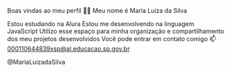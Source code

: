 Boas vindas ao meu perfil 💙💙
Meu nome é Maria Luiza da Silva

Estou estudando na Alura
Estou me desenvolvendo na linguagem JavaScript
Utilizo esse espaço para minha organização e compartilhamento dos meu projetos desenvolvidos
Você pode entrar em contato comigo 📫
000110644839xsp@al.educacao.sp.gov.br

@MariaLuizadaSilva


